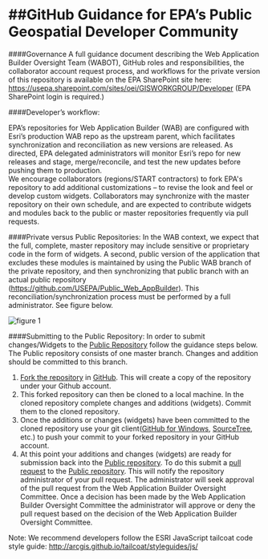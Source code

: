 ##GitHub Guidance for EPA’s Public Geospatial Developer Community
=========
####Governance
A full guidance document describing the Web Application Builder Oversight Team (WABOT), GitHub roles and responsibilities, the collaborator account request process, and workflows for the private version of this repository is available on the EPA SharePoint site here:
https://usepa.sharepoint.com/sites/oei/GISWORKGROUP/Developer
(EPA SharePoint login is required.)  

####Developer’s workflow:

EPA’s repositories for Web Application Builder (WAB) are configured with Esri’s production WAB repo as the upstream parent, which facilitates synchronization and reconciliation as new versions are released.  As directed, EPA delegated administrators will monitor Esri’s repo for new releases and stage, merge/reconcile, and test the new updates before pushing them to production.  
We encourage collaborators (regions/START contractors) to fork EPA's repository to add additional customizations – to revise the look and feel or develop custom widgets. Collaborators may synchronize with the master repository on their own schedule, and are expected to contribute widgets and modules back to the public or master repositories frequently via pull requests.

####Private versus Public Repositories:
In the WAB context, we expect that the full, complete, master repository may include sensitive or proprietary code in the form of widgets.  A second, public version of the application that excludes these modules is maintained by using the Public WAB branch of the private repository, and then synchronizing that public branch with an actual public repository (https://github.com/USEPA/Public_Web_AppBuilder).  This reconciliation/synchronization process must be performed by a full administrator.  See figure below.

![figure 1](https://github.com/USEPA/Public_Web_AppBuilder/blob/master/docs/EPA_WAB_Repository_Structure.png)

####Submitting to the Public Repository:
In order to submit changes/Widgets to the [Public Repository](https://github.com/USEPA/EPA_Public_Esri_Web_AppBuilder) follow the guidance steps below. The Public repository consists of one master branch. Changes and addition should be committed to this branch. 

1.	[Fork the repository](https://help.github.com/articles/fork-a-repo/) in [GitHub](https://github.com/). This will create a copy of the repository under your Github account.
2.	This forked repository can then be cloned to a local machine.  In the cloned repository complete changes and additions (widgets). Commit them to the cloned repository.
3.	Once the additions or changes (widgets) have been committed to the cloned repository use your git client([GitHub for Windows](https://windows.github.com/), [SourceTree](http://www.sourcetreeapp.com/), etc.) to push your commit to your forked repository in your GitHub account.
4.	At this point your additions and changes (widgets) are ready for submission back into the [Public repository](https://github.com/USEPA/EPA_Public_Esri_Web_AppBuilder).  To do this submit a [pull request](https://help.github.com/articles/using-pull-requests/) to the [Public repository](https://github.com/USEPA/EPA_Public_Esri_Web_AppBuilder). This will notify the repository administrator of your pull request. The administrator will seek approval of the pull request from the Web Application Builder Oversight Committee. Once a decision has been made by the Web Application Builder Oversight Committee the administrator will approve or deny the pull request based on the decision of the Web Application Builder Oversight Committee.

Note:  We recommend developers follow the ESRI JavaScript tailcoat code style guide: http://arcgis.github.io/tailcoat/styleguides/js/


